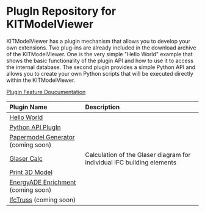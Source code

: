 # PlugIn Repository for KITModelViewer
KITModelViewer has a plugin mechanism that allows you to develop your own extensions.
Two plug-ins are already included in the download archive of the KITModelViewer. One is the very simple "Hello World" example that shows the basic functionality of the plugin API and how to use it to access the internal database. The second plugin provides a simple Python API and allows you to create your own Python scripts that will be executed directly within the KITModelViewer.

[Plugin Feature Doucumentation](Plugin_Features.md)

|Plugin Name          |Description                                |
|:---                 |:---                                       |
| [Hello World](https://github.com/KIT-IAI/SDM_Plugin_HelloWorld)|    |
| [Python API PlugIn](https://github.com/KIT-IAI/SDM_Plugin_Python)|    |
| [Papermodel Generator](https://github.com/KIT-IAI/SDM_Plugin_Papermodel) (coming soon)|    |
| [Glaser Calc](https://github.com/KIT-IAI/SDM_Plugin_GlaserCalc) | Calculation of the Glaser diagram for individual IFC building elements |
| [Print 3D Model](https://github.com/KIT-IAI/SDM_Plugin_Print3DModel)|    |
| [EnergyADE Enrichment](https://github.com/KIT-IAI/SDM_Plugin_EnergyADE_Enrichment) (coming soon)|    |
| [IfcTruss](https://github.com/KIT-IAI/SDM_Plugin_IfcTruss) (coming soon)|    |

